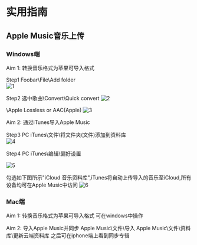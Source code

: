 # 实用指南
## Apple Music音乐上传

### Windows端
Aim 1: 转换音乐格式为苹果可导入格式

Step1 Foobar\File\Add folder\
![1](https://user-images.githubusercontent.com/61342986/196889539-c0171856-3119-461d-8b33-42c56a91644d.jpeg)

Step2 选中歌曲\Convert\Quick convert
![2](https://user-images.githubusercontent.com/61342986/196889603-d84802dc-610e-4a85-b002-e609190cac6e.jpeg)

\Apple Lossless or AAC(Apple)
![3](https://user-images.githubusercontent.com/61342986/196889638-8bbc06cd-4e9c-4c2a-aa99-0994785cf14e.jpeg)

Aim 2: 通过iTunes导入Apple Music

Step3 PC iTunes\文件\将文件夹(文件)添加到资料库\
![4](https://user-images.githubusercontent.com/61342986/196892790-0d6f6ef5-1869-4dd5-ae14-babb0df884d8.jpeg)

Step4 PC iTunes\编辑\偏好设置

![5](https://user-images.githubusercontent.com/61342986/196892807-5dc0d626-3f4f-48f2-8a21-89c6d83ee4b6.jpeg)

勾选如下图所示"iCloud 音乐资料库",iTunes将自动上传导入的音乐至iCloud,所有设备均可在Apple Music中访问
![6](https://user-images.githubusercontent.com/61342986/196894960-416c3b57-f928-4be0-bfc9-7e2089ff9cd2.jpg)

### Mac端
Aim 1: 转换音乐格式为苹果可导入格式
可在windows中操作

Aim 2: 导入Apple Music并同步
Apple Music\文件\导入
Apple Music\文件\资料库\更新云端资料库
之后可在iphone端上看到同步专辑
